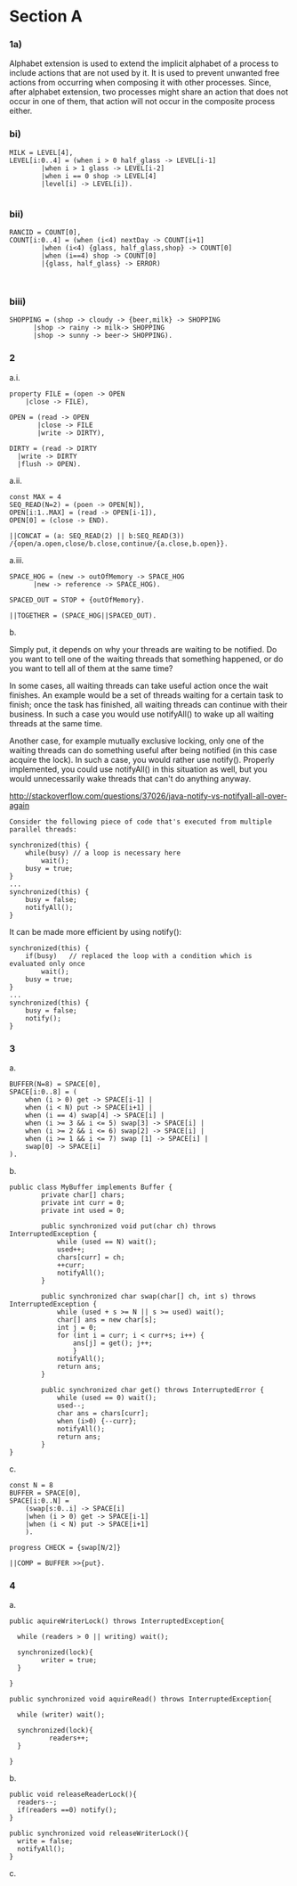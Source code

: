 # Section A
### 1a)

Alphabet extension is used to extend the implicit alphabet of a process to include actions that are not used by it. It is used to prevent unwanted free actions from occurring when composing it with other processes. Since, after alphabet extension, two processes might share an action that does not occur in one of them, that action will not occur in the composite process either.

### bi)

```
MILK = LEVEL[4],
LEVEL[i:0..4] = (when i > 0 half_glass -> LEVEL[i-1]
        |when i > 1 glass -> LEVEL[i-2]
        |when i == 0 shop -> LEVEL[4]
        |level[i] -> LEVEL[i]).
        
```

### bii)

```
RANCID = COUNT[0],
COUNT[i:0..4] = (when (i<4) nextDay -> COUNT[i+1]
        |when (i<4) {glass, half_glass,shop} -> COUNT[0]
        |when (i==4) shop -> COUNT[0]
        |{glass, half_glass} -> ERROR)
        
        
```

### biii)

```                                                                                                                                                                                                                  
SHOPPING = (shop -> cloudy -> {beer,milk} -> SHOPPING
      |shop -> rainy -> milk-> SHOPPING
      |shop -> sunny -> beer-> SHOPPING).
```

### 2

a.i.

```
property FILE = (open -> OPEN
    |close -> FILE),

OPEN = (read -> OPEN
       |close -> FILE
       |write -> DIRTY),

DIRTY = (read -> DIRTY
  |write -> DIRTY
  |flush -> OPEN).
```

a.ii.

```
const MAX = 4
SEQ_READ(N=2) = (poen -> OPEN[N]),
OPEN[i:1..MAX] = (read -> OPEN[i-1]),
OPEN[0] = (close -> END).

||CONCAT = (a: SEQ_READ(2) || b:SEQ_READ(3))
/{open/a.open,close/b.close,continue/{a.close,b.open}}.
```

a.iii.

```
SPACE_HOG = (new -> outOfMemory -> SPACE_HOG
      |new -> reference -> SPACE_HOG).

SPACED_OUT = STOP + {outOfMemory}.

||TOGETHER = (SPACE_HOG||SPACED_OUT).
```

b.

Simply put, it depends on why your threads are waiting to be notified. Do you want to tell one of the waiting threads that something happened, or do you want to tell all of them at the same time?

In some cases, all waiting threads can take useful action once the wait finishes. An example would be a set of threads waiting for a certain task to finish; once the task has finished, all waiting threads can continue with their business. In such a case you would use notifyAll() to wake up all waiting threads at the same time.

Another case, for example mutually exclusive locking, only one of the waiting threads can do something useful after being notified (in this case acquire the lock). In such a case, you would rather use notify(). Properly implemented, you could use notifyAll() in this situation as well, but you would unnecessarily wake threads that can't do anything anyway.

http://stackoverflow.com/questions/37026/java-notify-vs-notifyall-all-over-again

```
Consider the following piece of code that's executed from multiple parallel threads:

synchronized(this) {
    while(busy) // a loop is necessary here
        wait();
    busy = true;
}
...
synchronized(this) {
    busy = false;
    notifyAll();
}

```

It can be made more efficient by using notify():
```
synchronized(this) {
    if(busy)   // replaced the loop with a condition which is evaluated only once
        wait();
    busy = true;
}
...
synchronized(this) {
    busy = false;
    notify();
}
```

### 3

a.

```
BUFFER(N=8) = SPACE[0],
SPACE[i:0..8] = (
    when (i > 0) get -> SPACE[i-1] |
    when (i < N) put -> SPACE[i+1] |
    when (i == 4) swap[4] -> SPACE[i] |
    when (i >= 3 && i <= 5) swap[3] -> SPACE[i] |
    when (i >= 2 && i <= 6) swap[2] -> SPACE[i] |
    when (i >= 1 && i <= 7) swap [1] -> SPACE[i] |
    swap[0] -> SPACE[i]
).
```

b.

```
public class MyBuffer implements Buffer {
        private char[] chars;
        private int curr = 0;
        private int used = 0;

        public synchronized void put(char ch) throws InterruptedException {
            while (used == N) wait();
            used++;
            chars[curr] = ch;
            ++curr;
            notifyAll();
        }

        public synchronized char swap(char[] ch, int s) throws InterruptedException {
            while (used + s >= N || s >= used) wait();
            char[] ans = new char[s];
            int j = 0;
            for (int i = curr; i < curr+s; i++) {
                ans[j] = get(); j++;
                }
            notifyAll();
            return ans;
        }

        public synchronized char get() throws InterruptedError {
            while (used == 0) wait();
            used--;
            char ans = chars[curr];
            when (i>0) {--curr};
            notifyAll();
            return ans;
        }
}
```

c.

```
const N = 8
BUFFER = SPACE[0],
SPACE[i:0..N] = 
	(swap[s:0..i] -> SPACE[i]
	|when (i > 0) get -> SPACE[i-1] 
    |when (i < N) put -> SPACE[i+1] 
    ). 

progress CHECK = {swap[N/2]}

||COMP = BUFFER >>{put}.
```

### 4

a.

```
public aquireWriterLock() throws InterruptedException{

  while (readers > 0 || writing) wait();
  
  synchronized(lock){
        writer = true; 
  }
  
}

public synchronized void aquireRead() throws InterruptedException{

  while (writer) wait();
  
  synchronized(lock){
          readers++;
  }
  
}

```


b.

```
public void releaseReaderLock(){
  readers--;
  if(readers ==0) notify();
}

public synchronized void releaseWriterLock(){
  write = false;
  notifyAll();
}
```

c.






